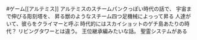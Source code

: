 #ゲーム[[アルテミス]]
アルテミスのスチームパンクっぽい時代の話で、
宇宙まで伸びる彫刻塔を、
昇る獣のようなスチーム四つ足機械によっって昇る
人達がいて、彼らをクライマーと呼ぶ
時代的にはスカイショットのゲチ島あたりの時代？
リビングタワーとは違う。
王位継承編みたいな話。
聖霊システムがある